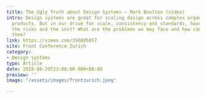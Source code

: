 ```yaml
---
title: The Ugly Truth about Design Systems – Mark Boulton (video)
intro: Design systems are great for scaling design across complex organisations and
  products. But in our drive for scale, consistency and standards, have we considered
  the risks and the cost? What are the problems we may face and how can we overcome
  them?
link: https://vimeo.com/356885057
site: Front Conference Zurich
category:
- Design systems
type: Article
date: 2019-08-29T23:00:00.000+00:00
preview: ''
image: "/assets/images/frontzurich.jpeg"

---
```

